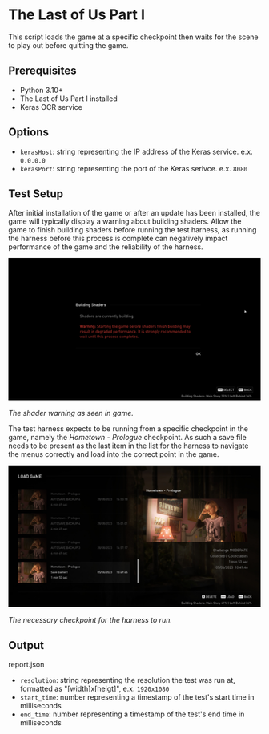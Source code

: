 # The Last of Us Part I

This script loads the game at a specific checkpoint then waits for the scene to play out before quitting the game.

## Prerequisites

- Python 3.10+
- The Last of Us Part I installed
- Keras OCR service

## Options

- `kerasHost`: string representing the IP address of the Keras service. e.x. `0.0.0.0` 
- `kerasPort`: string representing the port of the Keras serivce. e.x. `8080`

## Test Setup

After initial installation of the game or after an update has been installed, the game will typically display a warning about building shaders. Allow the game to finish building shaders before running the test harness, as running the harness before this process is complete can negatively impact performance of the game and the reliability of the harness.

<img src="images/Shader Warning.jpg" alt="Shader Warning" width="960" />

*The shader warning as seen in game.*

The test harness expects to be running from a specific checkpoint in the game, namely the *Hometown - Prologue* checkpoint. As such a save file needs to be present as the last item in the list for the harness to navigate the menus correctly and load into the correct point in the game.

<img src="images/Load Game Menu.jpg" alt="Load Game Menu" width="960"  />

*The necessary checkpoint for the harness to run.*


## Output

report.json
- `resolution`: string representing the resolution the test was run at, formatted as "[width]x[heigt]", e.x. `1920x1080`
- `start_time`: number representing a timestamp of the test's start time in milliseconds
- `end_time`: number representing a timestamp of the test's end time in milliseconds